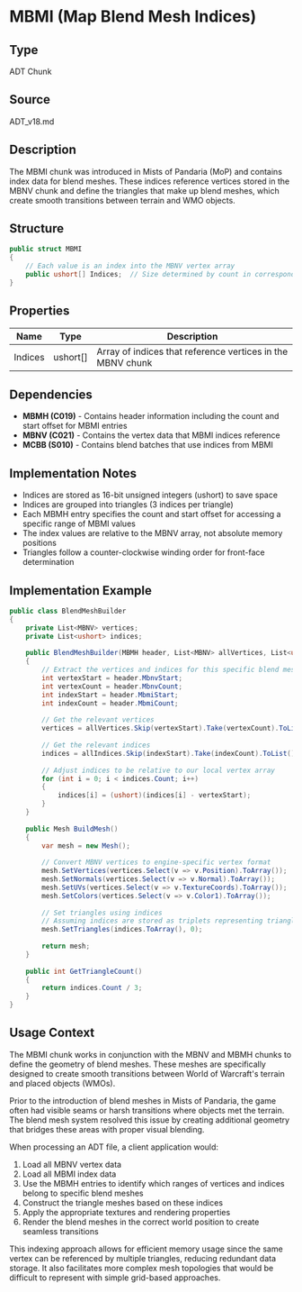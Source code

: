 # MBMI (Map Blend Mesh Indices)

## Type
ADT Chunk

## Source
ADT_v18.md

## Description
The MBMI chunk was introduced in Mists of Pandaria (MoP) and contains index data for blend meshes. These indices reference vertices stored in the MBNV chunk and define the triangles that make up blend meshes, which create smooth transitions between terrain and WMO objects.

## Structure

```csharp
public struct MBMI
{
    // Each value is an index into the MBNV vertex array
    public ushort[] Indices;  // Size determined by count in corresponding MBMH entry
}
```

## Properties

| Name | Type | Description |
|------|------|-------------|
| Indices | ushort[] | Array of indices that reference vertices in the MBNV chunk |

## Dependencies

- **MBMH (C019)** - Contains header information including the count and start offset for MBMI entries
- **MBNV (C021)** - Contains the vertex data that MBMI indices reference
- **MCBB (S010)** - Contains blend batches that use indices from MBMI

## Implementation Notes

- Indices are stored as 16-bit unsigned integers (ushort) to save space
- Indices are grouped into triangles (3 indices per triangle)
- Each MBMH entry specifies the count and start offset for accessing a specific range of MBMI values
- The index values are relative to the MBNV array, not absolute memory positions
- Triangles follow a counter-clockwise winding order for front-face determination

## Implementation Example

```csharp
public class BlendMeshBuilder
{
    private List<MBNV> vertices;
    private List<ushort> indices;
    
    public BlendMeshBuilder(MBMH header, List<MBNV> allVertices, List<ushort> allIndices)
    {
        // Extract the vertices and indices for this specific blend mesh
        int vertexStart = header.MbnvStart;
        int vertexCount = header.MbnvCount;
        int indexStart = header.MbmiStart;
        int indexCount = header.MbmiCount;
        
        // Get the relevant vertices
        vertices = allVertices.Skip(vertexStart).Take(vertexCount).ToList();
        
        // Get the relevant indices
        indices = allIndices.Skip(indexStart).Take(indexCount).ToList();
        
        // Adjust indices to be relative to our local vertex array
        for (int i = 0; i < indices.Count; i++)
        {
            indices[i] = (ushort)(indices[i] - vertexStart);
        }
    }
    
    public Mesh BuildMesh()
    {
        var mesh = new Mesh();
        
        // Convert MBNV vertices to engine-specific vertex format
        mesh.SetVertices(vertices.Select(v => v.Position).ToArray());
        mesh.SetNormals(vertices.Select(v => v.Normal).ToArray());
        mesh.SetUVs(vertices.Select(v => v.TextureCoords).ToArray());
        mesh.SetColors(vertices.Select(v => v.Color1).ToArray());
        
        // Set triangles using indices
        // Assuming indices are stored as triplets representing triangles
        mesh.SetTriangles(indices.ToArray(), 0);
        
        return mesh;
    }
    
    public int GetTriangleCount()
    {
        return indices.Count / 3;
    }
}
```

## Usage Context

The MBMI chunk works in conjunction with the MBNV and MBMH chunks to define the geometry of blend meshes. These meshes are specifically designed to create smooth transitions between World of Warcraft's terrain and placed objects (WMOs).

Prior to the introduction of blend meshes in Mists of Pandaria, the game often had visible seams or harsh transitions where objects met the terrain. The blend mesh system resolved this issue by creating additional geometry that bridges these areas with proper visual blending.

When processing an ADT file, a client application would:
1. Load all MBNV vertex data
2. Load all MBMI index data
3. Use the MBMH entries to identify which ranges of vertices and indices belong to specific blend meshes
4. Construct the triangle meshes based on these indices
5. Apply the appropriate textures and rendering properties
6. Render the blend meshes in the correct world position to create seamless transitions

This indexing approach allows for efficient memory usage since the same vertex can be referenced by multiple triangles, reducing redundant data storage. It also facilitates more complex mesh topologies that would be difficult to represent with simple grid-based approaches. 